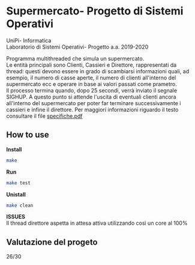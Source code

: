 # Supermercato- Progetto di Sistemi Operativi

UniPi- Informatica  
Laboratorio di Sistemi Operativi- Progetto a.a. 2019-2020  

Programma multithreaded che simula un supermercato.   
Le entità principali sono Clienti, Cassieri e Direttore, rappresentati da thread: questi devono essere in grado di scambiarsi informazioni quali, ad esempio, il numero di casse aperte, il numero di clienti all'interno del supermercato ecc e operare in base ai valori passati come prametro.  
Il processo termina quando, dopo 25 secondi, verrà inviato il segnale SIGHUP. A questo punto si attende l'uscita di eventuali clienti ancora all'interno del supermercato per poter far terminare successivamente i cassieri e infine il direttore.
Per maggiori informazioni riguardo il testo consultare il file [specifiche.pdf](https://github.com/Osiride-projects/supermarket_simulation/blob/main/specifiche.pdf)  

## How to use  
**Install**
```bash
make
```  
**Run**
```bash
make test
```
**Unistall**
```bash
make clean
```

  
**ISSUES**  
Il thread direttore aspetta in attesa attiva utilizzando così un core al 100%  
  
## Valutazione del progeto  
26/30
